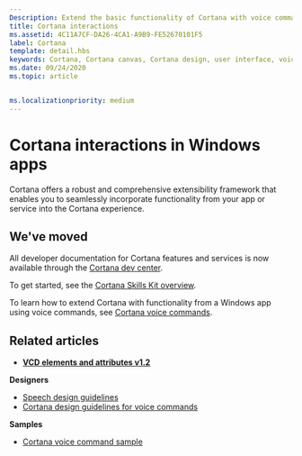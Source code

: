 ```yaml
---
Description: Extend the basic functionality of Cortana with voice commands that activate a Windows app and execute a single action.
title: Cortana interactions
ms.assetid: 4C11A7CF-DA26-4CA1-A9B9-FE52670101F5
label: Cortana
template: detail.hbs
keywords: Cortana, Cortana canvas, Cortana design, user interface, voice commands, VCD
ms.date: 09/24/2020
ms.topic: article


ms.localizationpriority: medium
---
```

# Cortana interactions in Windows apps

Cortana offers a robust and comprehensive extensibility framework that enables you to seamlessly incorporate functionality from your app or service into the Cortana experience.

## We've moved

All developer documentation for Cortana features and services is now available through the [Cortana dev center](https://developer.microsoft.com/cortana).

To get started, see the [Cortana Skills Kit overview](/cortana/skills/overview).

To learn how to extend Cortana with functionality from a Windows app using voice commands, see [Cortana voice commands](/cortana/voice-commands/vcd). 

## Related articles

* [**VCD elements and attributes v1.2**](/uwp/schemas/voicecommands/voice-command-elements-and-attributes-1-2)

**Designers**
* [Speech design guidelines](speech-interactions.md)
* [Cortana design guidelines for voice commands](/cortana/voice-commands/voicecommand-design-guidelines)

**Samples**
* [Cortana voice command sample](https://github.com/Microsoft/Windows-universal-samples/tree/master/Samples/CortanaVoiceCommand)
 

 
